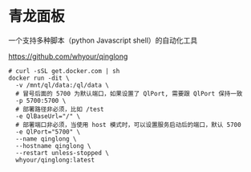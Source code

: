 # 青龙面板
一个支持多种脚本（python Javascript shell）的自动化工具

https://github.com/whyour/qinglong

``` shell
# curl -sSL get.docker.com | sh
docker run -dit \
  -v /mnt/ql/data:/ql/data \
  # 冒号后面的 5700 为默认端口，如果设置了 QlPort, 需要跟 QlPort 保持一致
  -p 5700:5700 \
  # 部署路径非必须，比如 /test
  -e QlBaseUrl="/" \
  # 部署端口非必须，当使用 host 模式时，可以设置服务启动后的端口，默认 5700
  -e QlPort="5700" \
  --name qinglong \
  --hostname qinglong \
  --restart unless-stopped \
  whyour/qinglong:latest
```
